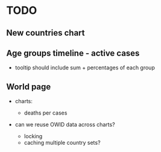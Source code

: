 # TODO

## New countries chart

## Age groups timeline - active cases
- tooltip should include sum + percentages of each group

## World page
- charts:
    - deaths per cases

- can we reuse OWID data across charts?
    - locking
    - caching multiple country sets?
